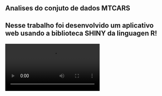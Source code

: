 <H2 color='blue'>Analises do conjuto de dados MTCARS<H2>

<p>Nesse trabalho foi desenvolvido um aplicativo web usando a biblioteca SHINY da linguagen R!<p>

<video src="./MTCARS"></video>